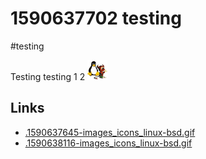 # 1590637702 testing
#testing

Testing testing 1 2
![.1590637645-images_icons_linux-bsd.gif](.1590637645-images_icons_linux-bsd.gif)

## Links
- [.1590637645-images_icons_linux-bsd.gif](.1590637645-images_icons_linux-bsd.gif)
- [.1590638116-images_icons_linux-bsd.gif](.1590638116-images_icons_linux-bsd.gif)
